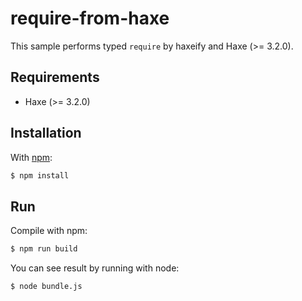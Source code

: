 # require-from-haxe

This sample performs typed `require` by haxeify and Haxe (>= 3.2.0).

## Requirements

* Haxe (>= 3.2.0)

## Installation

With [npm](https://npmjs.org/):

```bash
$ npm install
```

## Run

Compile with npm:

```bash
$ npm run build
```

You can see result by running with node:

```bash
$ node bundle.js
```
